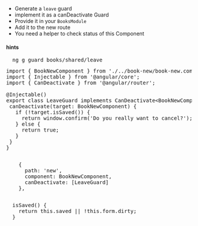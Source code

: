 * Generate a `leave` guard
* implement it as a canDeactivate Guard
* Provide it in your `BooksModule`
* Add it to the new route
* You need a helper to check status of this Component



#### hints
<pre>
  ng g guard books/shared/leave
</pre>

<pre>
import { BookNewComponent } from './../book-new/book-new.component';
import { Injectable } from '@angular/core';
import { CanDeactivate } from '@angular/router';

@Injectable()
export class LeaveGuard implements CanDeactivate&lt;BookNewComponent> {
 canDeactivate(target: BookNewComponent) {
   if (!target.isSaved()) {
     return window.confirm('Do you really want to cancel?');
   } else {
     return true;
   }
 }
}

</pre>

<pre>
    {
      path: 'new',
      component: BookNewComponent,
      canDeactivate: [LeaveGuard]
    },
</pre>

<pre>

  isSaved() {
    return this.saved || !this.form.dirty;
  }
</pre>

